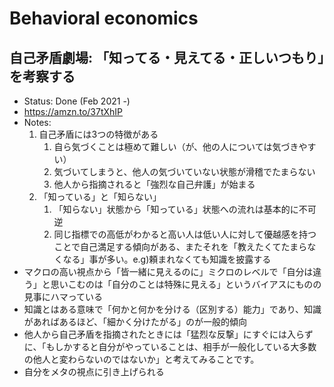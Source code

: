 # Behavioral economics

## 自己矛盾劇場: 「知ってる・見えてる・正しいつもり」を考察する
- Status: Done (Feb 2021 -)
- https://amzn.to/37tXhIP
- Notes:
	1. 自己矛盾には3つの特徴がある
		1. 自ら気づくことは極めて難しい（が、他の人については気づきやすい）
		2. 気づいてしまうと、他人の気づいていない状態が滑稽でたまらない
		3. 他人から指摘されると「強烈な自己弁護」が始まる
	1. 「知っている」と「知らない」
		1. 「知らない」状態から「知っている」状態への流れは基本的に不可逆
		2. 同じ指標での高低がわかると高い人は低い人に対して優越感を持つことで自己満足する傾向がある、またそれを「教えたくてたまらなくなる」事が多い。e.g)頼まれなくても知識を披露する
- マクロの高い視点から「皆一緒に見えるのに」ミクロのレベルで「自分は違う」と思いこむのは「自分のことは特殊に見える」というバイアスにものの見事にハマっている
- 知識とはある意味で「何かと何かを分ける（区別する）能力」であり、知識があればあるほど、「細かく分けたがる」のが一般的傾向
-  他人から自己矛盾を指摘されたときには「猛烈な反撃」にすぐには入らずに、「もしかすると自分がやっていることは、相手が一般化している大多数の他人と変わらないのではないか」と考えてみることです。
-  	自分をメタの視点に引き上げられる

